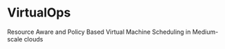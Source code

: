 VirtualOps
==========

Resource Aware and Policy Based Virtual Machine Scheduling in Medium-scale clouds
